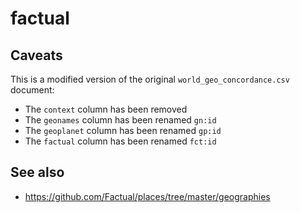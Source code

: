 # factual

## Caveats

This is a modified version of the original `world_geo_concordance.csv` document:

* The `context` column has been removed
* The `geonames` column has been renamed `gn:id`
* The `geoplanet` column has been renamed `gp:id`
* The `factual` column has been renamed `fct:id`

## See also

* https://github.com/Factual/places/tree/master/geographies